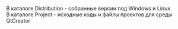 В каталоге Distribution - собранные версии под Windows и Linux  
В каталоге Project - исходные коды и файлы проектов для среды QtCreator
